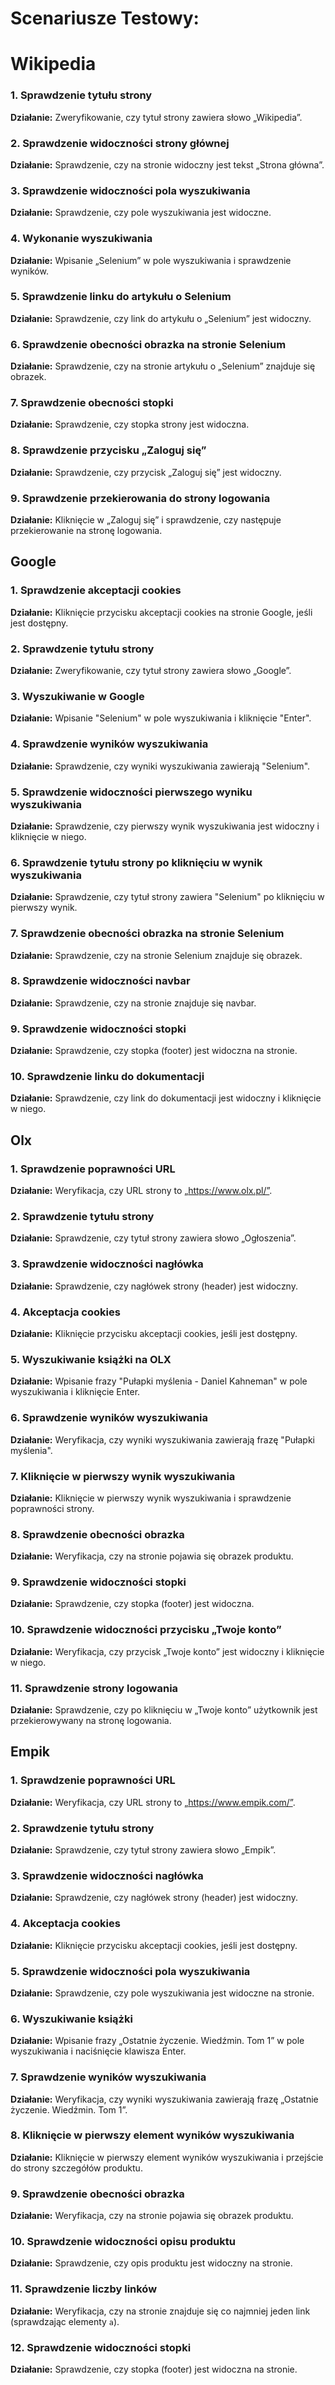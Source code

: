 # Scenariusze Testowy:
# Wikipedia
### 1. Sprawdzenie tytułu strony  
**Działanie:** Zweryfikowanie, czy tytuł strony zawiera słowo „Wikipedia”.

### 2. Sprawdzenie widoczności strony głównej  
**Działanie:** Sprawdzenie, czy na stronie widoczny jest tekst „Strona główna”.

### 3. Sprawdzenie widoczności pola wyszukiwania  
**Działanie:** Sprawdzenie, czy pole wyszukiwania jest widoczne.

### 4. Wykonanie wyszukiwania  
**Działanie:** Wpisanie „Selenium” w pole wyszukiwania i sprawdzenie wyników.

### 5. Sprawdzenie linku do artykułu o Selenium  
**Działanie:** Sprawdzenie, czy link do artykułu o „Selenium” jest widoczny.

### 6. Sprawdzenie obecności obrazka na stronie Selenium  
**Działanie:** Sprawdzenie, czy na stronie artykułu o „Selenium” znajduje się obrazek.

### 7. Sprawdzenie obecności stopki  
**Działanie:** Sprawdzenie, czy stopka strony jest widoczna.

### 8. Sprawdzenie przycisku „Zaloguj się”  
**Działanie:** Sprawdzenie, czy przycisk „Zaloguj się” jest widoczny.

### 9. Sprawdzenie przekierowania do strony logowania  
**Działanie:** Kliknięcie w „Zaloguj się” i sprawdzenie, czy następuje przekierowanie na stronę logowania.

## Google

###  1. Sprawdzenie akceptacji cookies  
**Działanie:** Kliknięcie przycisku akceptacji cookies na stronie Google, jeśli jest dostępny.

###  2. Sprawdzenie tytułu strony  
**Działanie:** Zweryfikowanie, czy tytuł strony zawiera słowo „Google”.

###  3. Wyszukiwanie w Google  
**Działanie:** Wpisanie "Selenium" w pole wyszukiwania i kliknięcie "Enter".

###  4. Sprawdzenie wyników wyszukiwania  
**Działanie:** Sprawdzenie, czy wyniki wyszukiwania zawierają "Selenium".

###  5. Sprawdzenie widoczności pierwszego wyniku wyszukiwania  
**Działanie:** Sprawdzenie, czy pierwszy wynik wyszukiwania jest widoczny i kliknięcie w niego.

###  6. Sprawdzenie tytułu strony po kliknięciu w wynik wyszukiwania  
**Działanie:** Sprawdzenie, czy tytuł strony zawiera "Selenium" po kliknięciu w pierwszy wynik.

###  7. Sprawdzenie obecności obrazka na stronie Selenium  
**Działanie:** Sprawdzenie, czy na stronie Selenium znajduje się obrazek.

###  8. Sprawdzenie widoczności navbar  
**Działanie:** Sprawdzenie, czy na stronie znajduje się navbar.

###  9. Sprawdzenie widoczności stopki  
**Działanie:** Sprawdzenie, czy stopka (footer) jest widoczna na stronie.

###  10. Sprawdzenie linku do dokumentacji  
**Działanie:** Sprawdzenie, czy link do dokumentacji jest widoczny i kliknięcie w niego.

## Olx

### 1. Sprawdzenie poprawności URL  
**Działanie:** Weryfikacja, czy URL strony to „https://www.olx.pl/”.

### 2. Sprawdzenie tytułu strony  
**Działanie:** Sprawdzenie, czy tytuł strony zawiera słowo „Ogłoszenia”.

### 3. Sprawdzenie widoczności nagłówka  
**Działanie:** Sprawdzenie, czy nagłówek strony (header) jest widoczny.

### 4. Akceptacja cookies  
**Działanie:** Kliknięcie przycisku akceptacji cookies, jeśli jest dostępny.

### 5. Wyszukiwanie książki na OLX  
**Działanie:** Wpisanie frazy "Pułapki myślenia - Daniel Kahneman" w pole wyszukiwania i kliknięcie Enter.

### 6. Sprawdzenie wyników wyszukiwania  
**Działanie:** Weryfikacja, czy wyniki wyszukiwania zawierają frazę "Pułapki myślenia".

### 7. Kliknięcie w pierwszy wynik wyszukiwania  
**Działanie:** Kliknięcie w pierwszy wynik wyszukiwania i sprawdzenie poprawności strony.

### 8. Sprawdzenie obecności obrazka  
**Działanie:** Weryfikacja, czy na stronie pojawia się obrazek produktu.

### 9. Sprawdzenie widoczności stopki  
**Działanie:** Sprawdzenie, czy stopka (footer) jest widoczna.

### 10. Sprawdzenie widoczności przycisku „Twoje konto”  
**Działanie:** Weryfikacja, czy przycisk „Twoje konto” jest widoczny i kliknięcie w niego.

### 11. Sprawdzenie strony logowania  
**Działanie:** Sprawdzenie, czy po kliknięciu w „Twoje konto” użytkownik jest przekierowywany na stronę logowania.


## Empik

### 1. Sprawdzenie poprawności URL  
**Działanie:** Weryfikacja, czy URL strony to „https://www.empik.com/”.

### 2. Sprawdzenie tytułu strony  
**Działanie:** Sprawdzenie, czy tytuł strony zawiera słowo „Empik”.

### 3. Sprawdzenie widoczności nagłówka  
**Działanie:** Sprawdzenie, czy nagłówek strony (header) jest widoczny.

### 4. Akceptacja cookies  
**Działanie:** Kliknięcie przycisku akceptacji cookies, jeśli jest dostępny.

### 5. Sprawdzenie widoczności pola wyszukiwania  
**Działanie:** Sprawdzenie, czy pole wyszukiwania jest widoczne na stronie.

### 6. Wyszukiwanie książki  
**Działanie:** Wpisanie frazy „Ostatnie życzenie. Wiedźmin. Tom 1” w pole wyszukiwania i naciśnięcie klawisza Enter.

### 7. Sprawdzenie wyników wyszukiwania  
**Działanie:** Weryfikacja, czy wyniki wyszukiwania zawierają frazę „Ostatnie życzenie. Wiedźmin. Tom 1”.

### 8. Kliknięcie w pierwszy element wyników wyszukiwania  
**Działanie:** Kliknięcie w pierwszy element wyników wyszukiwania i przejście do strony szczegółów produktu.

### 9. Sprawdzenie obecności obrazka  
**Działanie:** Weryfikacja, czy na stronie pojawia się obrazek produktu.

### 10. Sprawdzenie widoczności opisu produktu  
**Działanie:** Sprawdzenie, czy opis produktu jest widoczny na stronie.

### 11. Sprawdzenie liczby linków  
**Działanie:** Weryfikacja, czy na stronie znajduje się co najmniej jeden link (sprawdzając elementy `a`).

### 12. Sprawdzenie widoczności stopki  
**Działanie:** Sprawdzenie, czy stopka (footer) jest widoczna na stronie.

